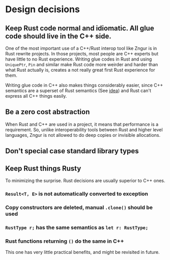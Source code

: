 # Design decisions

## Keep Rust code normal and idiomatic. All glue code should live in the C++ side.

One of the most important use of a C++/Rust interop tool like Zngur is in Rust rewrite projects. In
those projects, most people are C++ experts but have little to no Rust experience. Writing
glue codes in Rust and using `UniquePtr`, `Pin` and similar make Rust code more weirder and
harder than what Rust actually is, creates a not really great first Rust experience for them.

Writing glue code in C++ also makes things considerably easier, since C++ semantics are a superset of
Rust semantics (See [idea](./zngur.md#idea)) and Rust can't express all C++ things easily.

## Be a zero cost abstraction

When Rust and C++ are used in a project, it means that performance is a requirement. So, unlike interoperability
tools between Rust and higher level languages, Zngur is not allowed to do deep copies or invisible allocations.

## Don't special case standard library types

## Keep Rust things Rusty

To minimizing the surprise. Rust decisions are usually superior to C++ ones.

### `Result<T, E>` is not automatically converted to exception

### Copy constructors are deleted, manual `.clone()` should be used

### `RustType r;` has the same semantics as `let r: RustType;`

### Rust functions returning `()` do the same in C++

This one has very little practical benefits, and might be revisited in future.
